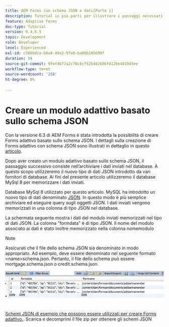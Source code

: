 ```yaml
---
title: AEM Forms con schema JSON e dati[Parte 1]
description: Tutorial in più parti per illustrare i passaggi necessari per creare un modulo adattivo con schema JSON e interrogare i dati inviati.
feature: Adaptive Forms
doc-type: Tutorial
version: 6.4,6.5
topic: Development
role: Developer
level: Experienced
exl-id: c588bdca-b8a8-4de2-97e0-ba08b195699f
duration: 54
source-git-commit: 9fef4b77a2c70c8cf525d42686f4120e481945ee
workflow-type: tm+mt
source-wordcount: '258'
ht-degree: 0%

---
```


# Creare un modulo adattivo basato sullo schema JSON


Con la versione 6.3 di AEM Forms è stata introdotta la possibilità di creare Forms adattivo basato sullo schema JSON. I dettagli sulla creazione di Forms adattivo con schema JSON sono illustrati in dettaglio in questo [articolo](https://experienceleague.adobe.com/docs/experience-manager-65/forms/adaptive-forms-advanced-authoring/adaptive-form-json-schema-form-model.html).

Dopo aver creato un modulo adattivo basato sullo schema JSON, il passaggio successivo consiste nell’archiviare i dati inviati nel database. A questo scopo utilizzeremo il nuovo tipo di dati JSON introdotto da vari fornitori di database. Ai fini del presente articolo utilizzeremo il database MySql 8 per memorizzare i dati inviati.

Database MySql 8 utilizzato per questo articolo. MySQL ha introdotto un nuovo tipo di dati denominato [JSON](https://dev.mysql.com/doc/refman/8.0/en/json.html). In questo modo è più semplice archiviare ed eseguire query sugli oggetti JSON. I dati inviati vengono memorizzati in una colonna di tipo JSON nel database.

La schermata seguente mostra i dati del modulo inviati memorizzati nel tipo di dati JSON. La colonna &quot;formdata&quot; è di tipo JSON. Il nome del modulo associato ai dati è stato inoltre memorizzato nella colonna nomemodulo

>[!NOTE]
>
>Assicurati che il file dello schema JSON sia denominato in modo appropriato. Ad esempio, deve essere denominato nel seguente formato &lt;name>schema.json. Pertanto, il file dello schema può essere mortgage.schema.json o credit.schema.json.


![datastore](assets/datastored.gif)


[Schemi JSON di esempio che possono essere utilizzati per creare Forms adattivo.](assets/samplejsonschemas.zip). Scarica e decomprimi il file zip per ottenere gli schemi JSON
